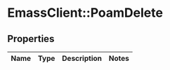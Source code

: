 # EmassClient::PoamDelete

## Properties
Name | Type | Description | Notes
------------ | ------------- | ------------- | -------------

